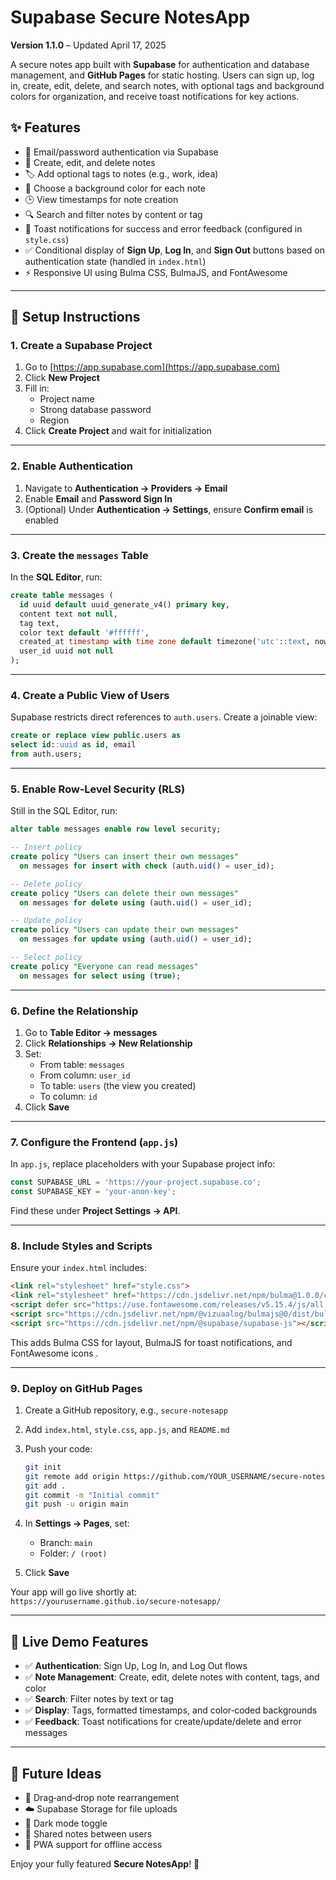# Supabase Secure NotesApp

**Version 1.1.0** – Updated April 17, 2025

A secure notes app built with **Supabase** for authentication and database management, and **GitHub Pages** for static hosting. Users can sign up, log in, create, edit, delete, and search notes, with optional tags and background colors for organization, and receive toast notifications for key actions.

## ✨ Features

- 🔐 Email/password authentication via Supabase  
- 📝 Create, edit, and delete notes  
- 🏷️ Add optional tags to notes (e.g., work, idea)  
- 🎨 Choose a background color for each note  
- 🕒 View timestamps for note creation  
- 🔍 Search and filter notes by content or tag  
- 🔔 Toast notifications for success and error feedback (configured in `style.css`)   
- ✅ Conditional display of **Sign Up**, **Log In**, and **Sign Out** buttons based on authentication state (handled in `index.html`)   
- ⚡ Responsive UI using Bulma CSS, BulmaJS, and FontAwesome 

---

## 🚀 Setup Instructions

### 1. Create a Supabase Project

1. Go to [https://app.supabase.com](https://app.supabase.com)  
2. Click **New Project**  
3. Fill in:
   - Project name  
   - Strong database password  
   - Region  
4. Click **Create Project** and wait for initialization

---

### 2. Enable Authentication

1. Navigate to **Authentication → Providers → Email**  
2. Enable **Email** and **Password Sign In**  
3. (Optional) Under **Authentication → Settings**, ensure **Confirm email** is enabled

---

### 3. Create the `messages` Table

In the **SQL Editor**, run:

```sql
create table messages (
  id uuid default uuid_generate_v4() primary key,
  content text not null,
  tag text,
  color text default '#ffffff',
  created_at timestamp with time zone default timezone('utc'::text, now()),
  user_id uuid not null
);
```

---

### 4. Create a Public View of Users

Supabase restricts direct references to `auth.users`. Create a joinable view:

```sql
create or replace view public.users as
select id::uuid as id, email
from auth.users;
```

---

### 5. Enable Row‑Level Security (RLS)

Still in the SQL Editor, run:

```sql
alter table messages enable row level security;

-- Insert policy
create policy "Users can insert their own messages"
  on messages for insert with check (auth.uid() = user_id);

-- Delete policy
create policy "Users can delete their own messages"
  on messages for delete using (auth.uid() = user_id);

-- Update policy
create policy "Users can update their own messages"
  on messages for update using (auth.uid() = user_id);

-- Select policy
create policy "Everyone can read messages"
  on messages for select using (true);
```

---

### 6. Define the Relationship

1. Go to **Table Editor → messages**  
2. Click **Relationships → New Relationship**  
3. Set:
   - From table: `messages`  
   - From column: `user_id`  
   - To table: `users` (the view you created)  
   - To column: `id`  
4. Click **Save**

---

### 7. Configure the Frontend (`app.js`)

In `app.js`, replace placeholders with your Supabase project info:

```js
const SUPABASE_URL = 'https://your-project.supabase.co';
const SUPABASE_KEY = 'your-anon-key';
```

Find these under **Project Settings → API**.

---

### 8. Include Styles and Scripts

Ensure your `index.html` includes:

```html
<link rel="stylesheet" href="style.css">
<link rel="stylesheet" href="https://cdn.jsdelivr.net/npm/bulma@1.0.0/css/bulma.min.css" />
<script defer src="https://use.fontawesome.com/releases/v5.15.4/js/all.js"></script>
<script src="https://cdn.jsdelivr.net/npm/@vizuaalog/bulmajs@0/dist/bulma.min.js"></script>
<script src="https://cdn.jsdelivr.net/npm/@supabase/supabase-js"></script>
```

This adds Bulma CSS for layout, BulmaJS for toast notifications, and FontAwesome icons .

---

### 9. Deploy on GitHub Pages

1. Create a GitHub repository, e.g., `secure-notesapp`  
2. Add `index.html`, `style.css`, `app.js`, and `README.md`  
3. Push your code:

   ```bash
   git init
   git remote add origin https://github.com/YOUR_USERNAME/secure-notesapp.git
   git add .
   git commit -m "Initial commit"
   git push -u origin main
   ```

4. In **Settings → Pages**, set:
   - Branch: `main`  
   - Folder: `/ (root)`  
5. Click **Save**

Your app will go live shortly at:  
`https://yourusername.github.io/secure-notesapp/`

---

## 🧪 Live Demo Features

- ✅ **Authentication**: Sign Up, Log In, and Log Out flows  
- ✅ **Note Management**: Create, edit, delete notes with content, tags, and color  
- ✅ **Search**: Filter notes by text or tag  
- ✅ **Display**: Tags, formatted timestamps, and color‑coded backgrounds  
- ✅ **Feedback**: Toast notifications for create/update/delete and error messages  

---

## 🧰 Future Ideas

- 📂 Drag‑and‑drop note rearrangement  
- ☁️ Supabase Storage for file uploads  
- 🌙 Dark mode toggle  
- 🤝 Shared notes between users  
- 📱 PWA support for offline access  

Enjoy your fully featured **Secure NotesApp**! 🥳